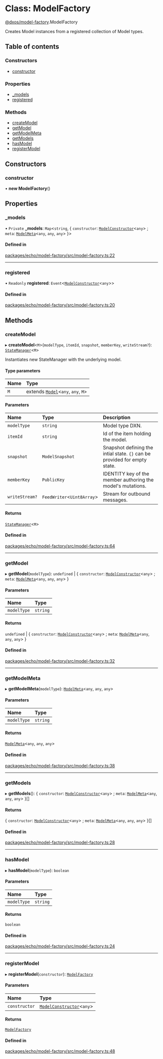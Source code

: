 # Class: ModelFactory

[@dxos/model-factory](../modules/dxos_model_factory.md).ModelFactory

Creates Model instances from a registered collection of Model types.

## Table of contents

### Constructors

- [constructor](dxos_model_factory.ModelFactory.md#constructor)

### Properties

- [\_models](dxos_model_factory.ModelFactory.md#_models)
- [registered](dxos_model_factory.ModelFactory.md#registered)

### Methods

- [createModel](dxos_model_factory.ModelFactory.md#createmodel)
- [getModel](dxos_model_factory.ModelFactory.md#getmodel)
- [getModelMeta](dxos_model_factory.ModelFactory.md#getmodelmeta)
- [getModels](dxos_model_factory.ModelFactory.md#getmodels)
- [hasModel](dxos_model_factory.ModelFactory.md#hasmodel)
- [registerModel](dxos_model_factory.ModelFactory.md#registermodel)

## Constructors

### constructor

• **new ModelFactory**()

## Properties

### \_models

• `Private` **\_models**: `Map`<`string`, { `constructor`: [`ModelConstructor`](../modules/dxos_model_factory.md#modelconstructor)<`any`\> ; `meta`: [`ModelMeta`](../modules/dxos_model_factory.md#modelmeta)<`any`, `any`, `any`\>  }\>

#### Defined in

[packages/echo/model-factory/src/model-factory.ts:22](https://github.com/dxos/dxos/blob/32ae9b579/packages/echo/model-factory/src/model-factory.ts#L22)

___

### registered

• `Readonly` **registered**: `Event`<[`ModelConstructor`](../modules/dxos_model_factory.md#modelconstructor)<`any`\>\>

#### Defined in

[packages/echo/model-factory/src/model-factory.ts:20](https://github.com/dxos/dxos/blob/32ae9b579/packages/echo/model-factory/src/model-factory.ts#L20)

## Methods

### createModel

▸ **createModel**<`M`\>(`modelType`, `itemId`, `snapshot`, `memberKey`, `writeStream?`): [`StateManager`](dxos_model_factory.StateManager.md)<`M`\>

Instantiates new StateManager with the underlying model.

#### Type parameters

| Name | Type |
| :------ | :------ |
| `M` | extends [`Model`](dxos_model_factory.Model.md)<`any`, `any`, `M`\> |

#### Parameters

| Name | Type | Description |
| :------ | :------ | :------ |
| `modelType` | `string` | Model type DXN. |
| `itemId` | `string` | Id of the item holding the model. |
| `snapshot` | `ModelSnapshot` | Snapshot defining the intial state. `{}` can be provided for empty state. |
| `memberKey` | `PublicKey` | IDENTITY key of the member authoring the model's mutations. |
| `writeStream?` | `FeedWriter`<`Uint8Array`\> | Stream for outbound messages. |

#### Returns

[`StateManager`](dxos_model_factory.StateManager.md)<`M`\>

#### Defined in

[packages/echo/model-factory/src/model-factory.ts:64](https://github.com/dxos/dxos/blob/32ae9b579/packages/echo/model-factory/src/model-factory.ts#L64)

___

### getModel

▸ **getModel**(`modelType`): `undefined` \| { `constructor`: [`ModelConstructor`](../modules/dxos_model_factory.md#modelconstructor)<`any`\> ; `meta`: [`ModelMeta`](../modules/dxos_model_factory.md#modelmeta)<`any`, `any`, `any`\>  }

#### Parameters

| Name | Type |
| :------ | :------ |
| `modelType` | `string` |

#### Returns

`undefined` \| { `constructor`: [`ModelConstructor`](../modules/dxos_model_factory.md#modelconstructor)<`any`\> ; `meta`: [`ModelMeta`](../modules/dxos_model_factory.md#modelmeta)<`any`, `any`, `any`\>  }

#### Defined in

[packages/echo/model-factory/src/model-factory.ts:32](https://github.com/dxos/dxos/blob/32ae9b579/packages/echo/model-factory/src/model-factory.ts#L32)

___

### getModelMeta

▸ **getModelMeta**(`modelType`): [`ModelMeta`](../modules/dxos_model_factory.md#modelmeta)<`any`, `any`, `any`\>

#### Parameters

| Name | Type |
| :------ | :------ |
| `modelType` | `string` |

#### Returns

[`ModelMeta`](../modules/dxos_model_factory.md#modelmeta)<`any`, `any`, `any`\>

#### Defined in

[packages/echo/model-factory/src/model-factory.ts:38](https://github.com/dxos/dxos/blob/32ae9b579/packages/echo/model-factory/src/model-factory.ts#L38)

___

### getModels

▸ **getModels**(): { `constructor`: [`ModelConstructor`](../modules/dxos_model_factory.md#modelconstructor)<`any`\> ; `meta`: [`ModelMeta`](../modules/dxos_model_factory.md#modelmeta)<`any`, `any`, `any`\>  }[]

#### Returns

{ `constructor`: [`ModelConstructor`](../modules/dxos_model_factory.md#modelconstructor)<`any`\> ; `meta`: [`ModelMeta`](../modules/dxos_model_factory.md#modelmeta)<`any`, `any`, `any`\>  }[]

#### Defined in

[packages/echo/model-factory/src/model-factory.ts:28](https://github.com/dxos/dxos/blob/32ae9b579/packages/echo/model-factory/src/model-factory.ts#L28)

___

### hasModel

▸ **hasModel**(`modelType`): `boolean`

#### Parameters

| Name | Type |
| :------ | :------ |
| `modelType` | `string` |

#### Returns

`boolean`

#### Defined in

[packages/echo/model-factory/src/model-factory.ts:24](https://github.com/dxos/dxos/blob/32ae9b579/packages/echo/model-factory/src/model-factory.ts#L24)

___

### registerModel

▸ **registerModel**(`constructor`): [`ModelFactory`](dxos_model_factory.ModelFactory.md)

#### Parameters

| Name | Type |
| :------ | :------ |
| `constructor` | [`ModelConstructor`](../modules/dxos_model_factory.md#modelconstructor)<`any`\> |

#### Returns

[`ModelFactory`](dxos_model_factory.ModelFactory.md)

#### Defined in

[packages/echo/model-factory/src/model-factory.ts:48](https://github.com/dxos/dxos/blob/32ae9b579/packages/echo/model-factory/src/model-factory.ts#L48)
